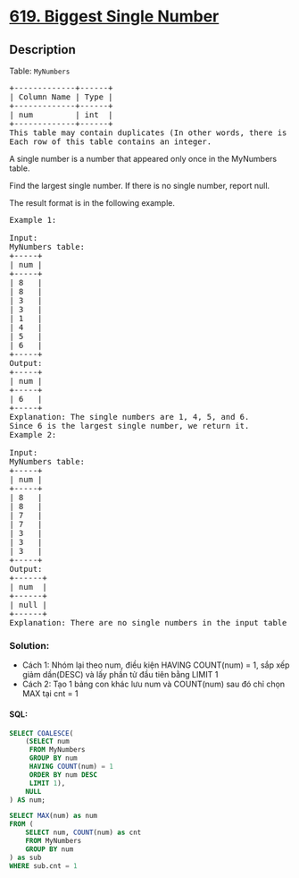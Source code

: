 # [619. Biggest Single Number](https://leetcode.com/problems/biggest-single-number/)

## Description

<p>Table: <code>MyNumbers</code></p>

<pre>
+-------------+------+
| Column Name | Type |
+-------------+------+
| num         | int  |
+-------------+------+
This table may contain duplicates (In other words, there is no primary key for this table in SQL).
Each row of this table contains an integer.
</pre>

A single number is a number that appeared only once in the MyNumbers table.

Find the largest single number. If there is no single number, report null.

The result format is in the following example.

<pre>
Example 1:

Input: 
MyNumbers table:
+-----+
| num |
+-----+
| 8   |
| 8   |
| 3   |
| 3   |
| 1   |
| 4   |
| 5   |
| 6   |
+-----+
Output: 
+-----+
| num |
+-----+
| 6   |
+-----+
Explanation: The single numbers are 1, 4, 5, and 6.
Since 6 is the largest single number, we return it.
Example 2:

Input: 
MyNumbers table:
+-----+
| num |
+-----+
| 8   |
| 8   |
| 7   |
| 7   |
| 3   |
| 3   |
| 3   |
+-----+
Output: 
+------+
| num  |
+------+
| null |
+------+
Explanation: There are no single numbers in the input table so we return null.
</pre>

### Solution:

- Cách 1: Nhóm lại theo num, điều kiện HAVING COUNT(num) = 1, sắp xếp giảm dần(DESC) và lấy phần tử đầu tiên bằng LIMIT 1
- Cách 2: Tạo 1 bảng con khác lưu num và COUNT(num) sau đó chỉ chọn MAX tại cnt = 1

#### SQL:

```sql
SELECT COALESCE(
    (SELECT num
     FROM MyNumbers
     GROUP BY num
     HAVING COUNT(num) = 1
     ORDER BY num DESC
     LIMIT 1),
    NULL
) AS num;
```

```sql
SELECT MAX(num) as num
FROM (
    SELECT num, COUNT(num) as cnt
    FROM MyNumbers
    GROUP BY num
) as sub
WHERE sub.cnt = 1
```
